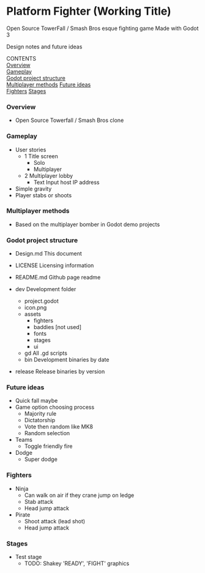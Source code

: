 # Platform Fighter (Working Title)
Open Source TowerFall / Smash Bros esque fighting game
Made with Godot 3

Design notes and future ideas

CONTENTS  
[Overview](#overview)  
[Gameplay](#gameplay)  
[Godot project structure](#godot-project-structure)  
[Multiplayer methods](#multiplayer-methods)
[Future ideas](#future-ideas)  
[Fighters](#fighters)
[Stages](#stages)
  
### Overview
- Open Source Towerfall / Smash Bros clone

### Gameplay
- User stories
	- 1 Title screen
		- Solo
		- Multiplayer
	- 2 Multiplayer lobby
		- Text Input host IP address
- Simple gravity
- Player stabs or shoots

### Multiplayer methods
- Based on the multiplayer bomber in Godot demo projects

### Godot project structure
- Design.md
	This document
- LICENSE
	Licensing information
- README.md
	Github page readme
- dev
	Development folder
	- project.godot
	- icon.png
	- assets
		- fighters
		- baddies [not used]
		- fonts
		- stages
		- ui
	- gd
		All .gd scripts
	- bin
		Development binaries by date

- release
	Release binaries by version

### Future ideas
- Quick fall maybe
- Game option choosing process
	- Majority rule
	- Dictatorship
	- Vote then random like MK8
	- Random selection
- Teams
	- Toggle friendly fire
- Dodge 
	- Super dodge
	
### Fighters
- Ninja
	- Can walk on air if they crane jump on ledge
	- Stab attack
	- Head jump attack
- Pirate
	- Shoot attack (lead shot)
	- Head jump attack

### Stages
- Test stage
	- TODO: Shakey 'READY', 'FIGHT' graphics